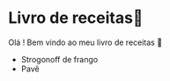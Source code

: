 # Livro de receitas:cookie:

Olá ! Bem vindo ao meu livro de receitas :wave:

- Strogonoff de frango
- Pavê

